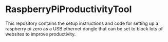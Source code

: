 # RaspberryPiProductivityTool
This repository contains the setup instructions and code for setting up a raspberry pi zero as a USB ethernet dongle that can be set to block lots of websites to improve productivity.
